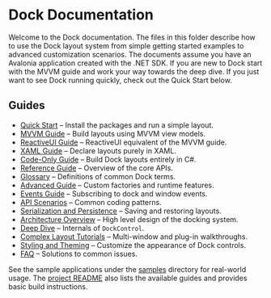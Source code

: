 # Dock Documentation

Welcome to the Dock documentation.  The files in this folder describe how to
use the Dock layout system from simple getting started examples to
advanced customization scenarios.  The documents assume you have an
Avalonia application created with the .NET SDK.  If you are new to Dock
start with the MVVM guide and work your way towards the deep dive. If you
just want to see Dock running quickly, check out the Quick Start below.

## Guides

- [Quick Start](quick-start.md) – Install the packages and run a simple layout.
- [MVVM Guide](dock-mvvm.md) – Build layouts using MVVM view models.
- [ReactiveUI Guide](dock-reactiveui.md) – ReactiveUI equivalent of the MVVM guide.
- [XAML Guide](dock-xaml.md) – Declare layouts purely in XAML.
- [Code-Only Guide](dock-code-only.md) – Build Dock layouts entirely in C#.
- [Reference Guide](dock-reference.md) – Overview of the core APIs.
- [Glossary](dock-glossary.md) – Definitions of common Dock terms.
- [Advanced Guide](dock-advanced.md) – Custom factories and runtime features.
- [Events Guide](dock-events.md) – Subscribing to dock and window events.
- [API Scenarios](dock-api-scenarios.md) – Common coding patterns.
- [Serialization and Persistence](dock-serialization.md) – Saving and restoring layouts.
- [Architecture Overview](dock-architecture.md) – High level design of the docking system.
- [Deep Dive](dock-deep-dive.md) – Internals of `DockControl`.
- [Complex Layout Tutorials](dock-complex-layouts.md) – Multi-window and plug-in walkthroughs.
- [Styling and Theming](dock-styling.md) – Customize the appearance of Dock controls.
- [FAQ](dock-faq.md) – Solutions to common issues.

See the sample applications under the [samples](../samples/) directory for real-world usage.
The [project README](../README.md) also lists the available guides and provides
basic build instructions.
